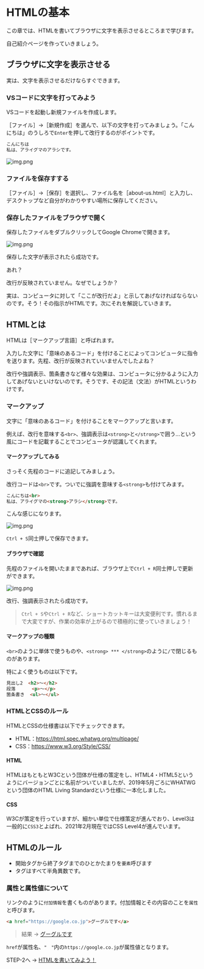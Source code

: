 # HTMLの基本

この章では、HTMLを書いてブラウザに文字を表示させるところまで学びます。

自己紹介ページを作っていきましょう。

## ブラウザに文字を表示させる

実は、文字を表示させるだけならすぐできます。

### VSコードに文字を打ってみよう

VSコードを起動し新規ファイルを作成します。

［ファイル］→［新規作成］を選んで、以下の文字を打ってみましょう。「こんにちは」のうしろで`Enter`を押して改行するのがポイントです。

```html
こんにちは
私は、アライグマのアラシです。
```

![img.png](D:\Project\Terakoya\src\web-page\img\img.png)

### ファイルを保存すする

［ファイル］→［保存］を選択し、ファイル名を［about-us.html］と入力し、デスクトップなど自分がわかりやすい場所に保存してください。

### 保存したファイルをブラウザで開く

保存したファイルをダブルクリックしてGoogle Chromeで開きます。

![img.png](D:\Project\Terakoya\src\web-page\img\img2.png)

保存した文字が表示されたら成功です。

あれ？

改行が反映されていません。なぜでしょうか？

実は、コンピュータに対して「ここが改行だよ」と示してあげなければならないのです。そう！その指示がHTMLです。次にそれを解説していきます。

## HTMLとは

HTMLは［マークアップ言語］と呼ばれます。

入力した文字に「意味のあるコード」を付けることによってコンピュータに指令を送ります。先程、改行が反映されていいませんでしたよね？

改行や強調表示、箇条書きなど様々な効果は、コンピュータに分かるように入力してあげないといけないのです。そうです、その記法（文法）がHTMLというわけです。

### マークアップ

文字に「意味のあるコード」を付けることをマークアップと言います。

例えば、改行を意味する`<br>`、強調表示は`<strong>`と`</strong>`で囲う…という風にコードを記載することでコンピュータが認識してくれます。

#### マークアップしてみる

さっそく先程のコードに追記してみましょう。

改行コードは`<br>`です。ついでに強調を意味する`<strong>`も付けてみます。

```html
こんにちは<br>
私は、アライグマの<strong>アラシ</strong>です。
```

こんな感じになります。

![img.png](D:\Project\Terakoya\src\web-page\img\img4.png)

`Ctrl + S`同士押しで保存できます。

#### ブラウザで確認

先程のファイルを開いたままであれば、ブラウザ上で`Ctrl + R`同士押しで更新ができます。

![img.png](D:\Project\Terakoya\src\web-page\img\img5.png)

改行、強調表示されたら成功です。

> `Ctrl + S`や`Ctrl + R`など、ショートカットキーは大変便利です。慣れるまで大変ですが、作業の効率が上がるので積極的に使っていきましょう！

#### マークアップの種類

`<br>`のように単体で使うものや、`<strong> *** </strong>`のように`/`で閉じるものがあります。

特によく使うものは以下です。

```html
見出し2  <h2>～</h2>
段落      <p>～</p>
箇条書き  <ul>～</ul> 
```

### HTMLとCSSのルール

HTMLとCSSの仕様書は以下でチェックできます。

- HTML：https://html.spec.whatwg.org/multipage/
- CSS：https://www.w3.org/Style/CSS/

#### HTML

HTMLはもともとW3Cという団体が仕様の策定をし、HTML4・HTML5というようにバージョンごとに名前がついていましたが、2019年5月ごろにWHATWGという団体のHTML Living Standardという仕様に一本化しました。

#### CSS

W3Cが策定を行っていますが、細かい単位で仕様策定が進んでおり、Level3は一般的に`CSS3`とよばれ、2021年2月現在ではCSS Level4が進んでいます。

## HTMLのルール

- 開始タグから終了タグまでのひとかたまりを`要素`呼びます
- タグはすべて半角異数です。

### 属性と属性値について

リンクのように`付加情報`を書くものがあります。付加情報とその内容のことを`属性`と呼びます。

```html
<a href="https://google.co.jp">グーグルです</a>
```

> 結果 -> [グーグルです](https://google.co.jp)


`href`が属性名、`"　"`内の`https://google.co.jp`が属性値となります。

STEP-2へ -> [HTMLを書いてみよう！](STEP-2.md)
